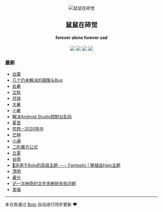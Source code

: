 <p align="center"><img alt="鼠鼠在碎觉" src="https://www.sszsj.top/images/favicon.png"></p><h2 align="center">
鼠鼠在碎觉
</h2>

<h4 align="center">forever alone forever sad</h4>
<p align="center"><a title="鼠鼠在碎觉" target="_blank" href="https://github.com/csfwff/bolo-blog"><img src="https://img.shields.io/github/last-commit/csfwff/bolo-blog.svg?style=flat-square&color=FF9900"></a>
<a title="GitHub repo size in bytes" target="_blank" href="https://github.com/csfwff/bolo-blog"><img src="https://img.shields.io/github/repo-size/csfwff/bolo-blog.svg?style=flat-square"></a>
<a title="Bolo Version" target="_blank" href="https://github.com/adlered/bolo-solo"><img src="https://img.shields.io/badge/bolo-v2.0 稳定版-f1e05a.svg?style=flat-square&color=blueviolet"></a>
<a title="Hits" target="_blank" href="https://github.com/88250/hits"><img src="https://hits.b3log.org/csfwff/bolo-blog.svg"></a></p>

### 最新

* [白露](https://sszsj.top/articles/2020/09/07/1599459829614.html)
* [几个仍未解决的摄像头Bug](https://sszsj.top/articles/2020/09/02/1599037000020.html)
* [处暑](https://sszsj.top/articles/2020/08/21/1597995221991.html)
* [立秋](https://sszsj.top/articles/2020/08/07/1596775180835.html)
* [月球](https://sszsj.top/articles/2020/07/31/1596162836163.html)
* [大暑](https://sszsj.top/articles/2020/07/16/1594889698546.html)
* [小暑](https://sszsj.top/articles/2020/07/06/1594014031311.html)
* [解决Android Studio控制台乱码](https://sszsj.top/articles/2020/07/03/1593752646951.html)
* [夏至](https://sszsj.top/articles/2020/06/21/1592717601608.html)
* [煎熬--2020年中](https://sszsj.top/articles/2020/06/04/1591246385311.html)
* [芒种](https://sszsj.top/articles/2020/06/03/1591191974529.html)
* [小满](https://sszsj.top/articles/2020/05/16/1589638874716.html)
* [二阶魔方公式](https://sszsj.top/articles/2020/05/07/1588842372000.html)
* [立夏](https://sszsj.top/articles/2020/05/03/1588486198328.html)
* [谷雨](https://sszsj.top/articles/2020/04/15/1586938908358.html)
* [🎨适用于Bolo的高级主题 ---- Fantastic | 移植自Halo主题](https://sszsj.top/articles/2020/04/06/1586156153265.html)
* [清明](https://sszsj.top/articles/2020/03/26/1585206705826.html)
* [春分](https://sszsj.top/articles/2020/03/10/1583847526172.html)
* [记一次神奇的文件夹删除失败问题](https://sszsj.top/articles/2020/03/16/1584340972217.html)
* [青璃](https://sszsj.top/articles/2020/03/13/1584084847295.html)



---

本仓库通过 [Bolo](https://github.com/adlered/bolo-solo) 自动进行同步更新 ❤️ 